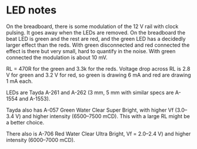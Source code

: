 # LED notes

On the breadboard, there is some modulation of the 12 V rail with clock pulsing. It goes away when the LEDs are removed. On the breadboard the beat LED is green and the rest are red, and the green LED has a decidedly larger effect than the reds. With green disconnected and red connected the effect is there but very small, hard to quantify in the noise. With green connected the modulation is about 10 mV.

RL = 470R for the green and 3.3k for the reds. Voltage drop across RL is 2.8 V for green and 3.2 V for red, so green is drawing 6 mA and red are drawing 1 mA each.

LEDs are Tayda A-261 and A-262 (3 mm, 5 mm with similar specs are A-1554 and A-1553).

Tayda also has A-057 Green Water Clear Super Bright, with higher Vf (3.0–3.4 V) and higher intensity (6500–7500 mCD). This with a large RL might be a better choice.

There also is A-706 Red Water Clear Ultra Bright, Vf = 2.0–2.4 V) and higher intensity (6000–7000 mCD).